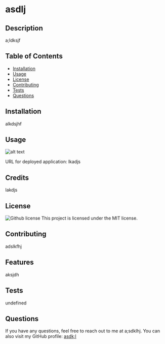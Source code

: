 
  # asdlj
  ## Description
  a;ldksjf

  ## Table of Contents
  - [Installation](#installation)
  - [Usage](#usage)
  - [License](#license)
  - [Contributing](#contributing)
  - [Tests](#tests)
  - [Questions](#questions)

  ## Installation
  alkdsjhf

  ## Usage
  ![alt text](lakdsj)

  URL for deployed application:
   lkadjs

  ## Credits
  lakdjs

  ## License
  ![Github license](https://img.shields.io/badge/license-MIT-blue.svg)
  This project is licensed under the MIT license.

  ## Contributing
  adslkfhj

  ## Features
  aksjdh

  ## Tests
  undefined

  ## Questions
  If you have any questions, feel free to reach out to me at a;sdklhj. You can also visit my GitHub profile: [asdk;l](https://github.com/asdk;l)
  